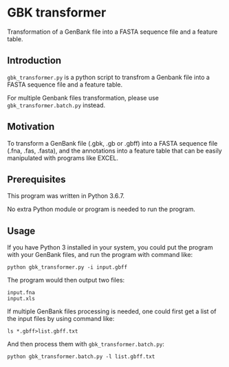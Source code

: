 # GBK transformer
Transformation of a GenBank file into a FASTA sequence file and a feature table.

## Introduction

`gbk_transformer.py` is a python script to transfrom a Genbank file into a FASTA sequence file and a feature table.

For multiple Genbank files transformation, please use `gbk_transformer.batch.py` instead.

## Motivation

To transform a GenBank file (.gbk, .gb or .gbff) into a FASTA sequence file (.fna, .fas, .fasta), and the annotations into a feature table that can be easily manipulated with programs like EXCEL.

## Prerequisites

This program was written in Python 3.6.7.

No extra Python module or program is needed to run the program.

## Usage
If you have Python 3 installed in your system, you could put the program with your GenBank files, and run the program with command like:

    python gbk_transformer.py -i input.gbff

The program would then output two files: 

    input.fna
    input.xls

If multiple GenBank files processing is needed, one could first get a list of the input files by using command like:

    ls *.gbff>list.gbff.txt

And then process them with `gbk_transformer.batch.py`:

    python gbk_transformer.batch.py -l list.gbff.txt

